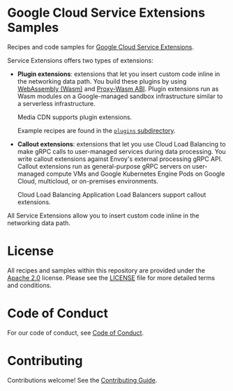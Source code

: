 # Google Cloud Service Extensions Samples

Recipes and code samples for
[Google Cloud Service Extensions](https://cloud.google.com/service-extensions/docs/overview).

Service Extensions offers two types of extensions:

*   **Plugin extensions**: extensions that let you insert custom code inline in
    the networking data path. You build these plugins by using
    [WebAssembly (Wasm)](https://webassembly.org/) and
    [Proxy-Wasm ABI](https://github.com/proxy-wasm). Plugin extensions run as
    Wasm modules on a Google-managed sandbox infrastructure similar to a
    serverless infrastructure.

    Media CDN supports plugin extensions.

    Example recipes are found in the [`plugins` subdirectory](plugins/).

*   **Callout extensions**: extensions that let you use Cloud Load Balancing to
    make gRPC calls to user-managed services during data processing. You write
    callout extensions against Envoy's external processing gRPC API. Callout
    extensions run as general-purpose gRPC servers on user-managed compute VMs
    and Google Kubernetes Engine Pods on Google Cloud, multicloud, or
    on-premises environments.

    Cloud Load Balancing Application Load Balancers support callout extensions.

All Service Extensions allow you to insert custom code inline in the networking
data path.

# License

All recipes and samples within this repository are provided under the
[Apache 2.0](https://www.apache.org/licenses/LICENSE-2.0) license. Please see
the [LICENSE](/LICENSE) file for more detailed terms and conditions.

# Code of Conduct

For our code of conduct, see [Code of Conduct](/docs/CODE_OF_CONDUCT.md).

# Contributing

Contributions welcome! See the [Contributing Guide](/docs/CONTRIBUTING.md).
